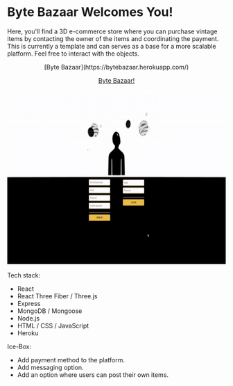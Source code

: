 # Byte Bazaar Welcomes You!

Here, you'll find a 3D e-commerce store where you can purchase vintage items by contacting the owner of the items and coordinating the payment. This is currently a template and can serves as a base for a more scalable platform. Feel free to interact with the objects.

<p align="center">
[Byte Bazaar](https://bytebazaar.herokuapp.com/)
</p>

<div align="center">
<a href="https://bytebazaar.herokuapp.com/">Byte Bazaar!</a>
</div>

<p align="center">
<img src="bytebazaar_gif.gif" width="700" height="400" />
</p>

Tech stack:

- React
- React Three Fiber / Three.js
- Express
- MongoDB / Mongoose
- Node.js
- HTML / CSS / JavaScript
- Heroku

Ice-Box:

- Add payment method to the platform.
- Add messaging option.
- Add an option where users can post their own items.